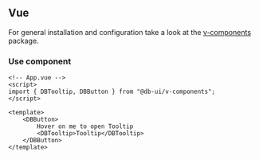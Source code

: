 ## Vue

For general installation and configuration take a look at the [v-components](https://www.npmjs.com/package/@db-ui/v-components) package.

### Use component

```vue App.vue
<!-- App.vue -->
<script>
import { DBTooltip, DBButton } from "@db-ui/v-components";
</script>

<template>
	<DBButton>
		Hover on me to open Tooltip
		<DBTooltip>Tooltip</DBTooltip>
	</DBButton>
</template>
```
